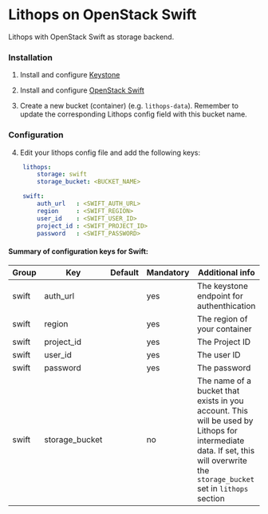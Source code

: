 # Lithops on OpenStack Swift

Lithops with OpenStack Swift as storage backend.


### Installation

1. Install and configure [Keystone](https://docs.openstack.org/keystone/latest/install/)

2. Install and configure [OpenStack Swift](https://docs.openstack.org/swift/latest/install/)

3. Create a new bucket (container) (e.g. `lithops-data`). Remember to update the corresponding Lithops config field with this bucket name.

### Configuration

4. Edit your lithops config file and add the following keys:

```yaml
    lithops:
        storage: swift
        storage_bucket: <BUCKET_NAME>

    swift:
        auth_url   : <SWIFT_AUTH_URL>
        region     : <SWIFT_REGION>
        user_id    : <SWIFT_USER_ID>
        project_id : <SWIFT_PROJECT_ID>
        password   : <SWIFT_PASSWORD>
```
 

#### Summary of configuration keys for Swift:

|Group|Key|Default|Mandatory|Additional info|
|---|---|---|---|---|
|swift | auth_url | |yes | The keystone endpoint for authenthication |
|swift | region | |yes | The region of your container |
|swift | project_id | |yes | The Project ID |
|swift | user_id | |yes | The user ID |
|swift | password | |yes | The password |
|swift | storage_bucket | | no | The name of a bucket that exists in you account. This will be used by Lithops for intermediate data. If set, this will overwrite the `storage_bucket` set in `lithops` section |
